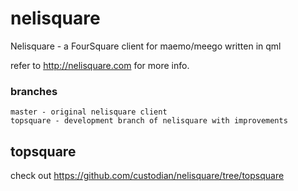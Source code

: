 nelisquare
==========

Nelisquare - a FourSquare client for maemo/meego written in qml

refer to http://nelisquare.com for more info.

### branches

    master - original nelisquare client
    topsquare - development branch of nelisquare with improvements

topsquare
---------

check out https://github.com/custodian/nelisquare/tree/topsquare